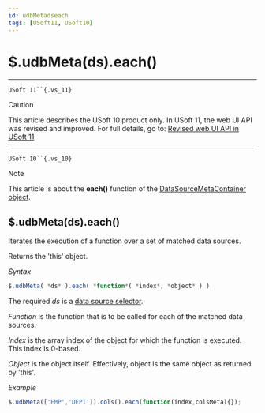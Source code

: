 ```yaml
---
id: udbMetadseach
tags: [USoft11, USoft10]
---
```

# $.udbMeta(ds).each()



----

`USoft 11``{.vs_11}`

> [!CAUTION]
> This article describes the USoft 10 product only.
> In USoft 11, the web UI API was revised and improved. For full details, go to:
> [Revised web UI API in USoft 11](/docs/Web_and_app_UIs/UDB_udb/Revised_web_UI_API_in_USoft_11.md)

----

`USoft 10``{.vs_10}`

> [!NOTE]
> This article is about the **each()** function of the [DataSourceMetaContainer object](/docs/Web_and_app_UIs/UDB_DataSourceMetaContainer).

## **$.udbMeta(ds).each()**

Iterates the execution of a function over a set of matched data sources.

Returns the 'this' object.

*Syntax*

```js
$.udbMeta( *ds* ).each( *function*( *index*, *object* ) )
```

The required *ds* is a [data source selector](/docs/Web_and_app_UIs/UDB_DataSourceMetaContainer/UDB_DataSourceMetaContainer_object.md).

*Function* is the function that is to be called for each of the matched data sources.

*Index* is the array index of the object for which the function is executed. This index is 0-based.

*Object* is the object itself. Effectively, object is the same object as returned by 'this'.

*Example*

```js
$.udbMeta(['EMP','DEPT']).cols().each(function(index,colsMeta){});
```

 